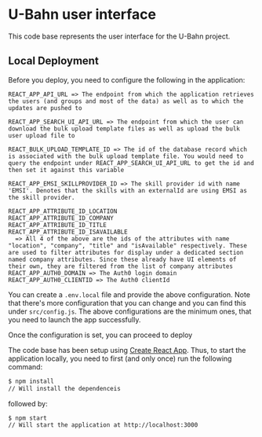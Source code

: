 # U-Bahn user interface

This code base represents the user interface for the U-Bahn project.

## Local Deployment

Before you deploy, you need to configure the following in the application:

```text
REACT_APP_API_URL => The endpoint from which the application retrieves the users (and groups and most of the data) as well as to which the updates are pushed to

REACT_APP_SEARCH_UI_API_URL => The endpoint from which the user can download the bulk upload template files as well as upload the bulk user upload file to

REACT_BULK_UPLOAD_TEMPLATE_ID => The id of the database record which is associated with the bulk upload template file. You would need to query the endpoint under REACT_APP_SEARCH_UI_API_URL to get the id and then set it against this variable

REACT_APP_EMSI_SKILLPROVIDER_ID => The skill provider id with name 'EMSI'. Denotes that the skills with an externalId are using EMSI as the skill provider.

REACT_APP_ATTRIBUTE_ID_LOCATION
REACT_APP_ATTRIBUTE_ID_COMPANY
REACT_APP_ATTRIBUTE_ID_TITLE
REACT_APP_ATTRIBUTE_ID_ISAVAILABLE
  => All 4 of the above are the ids of the attributes with name "location", "company", "title" and "isAvailable" respectively. These are used to filter attributes for display under a dedicated section named company attributes. Since these already have UI elements of their own, they are filtered from the list of company attributes
REACT_APP_AUTH0_DOMAIN => The Auth0 login domain
REACT_APP_AUTH0_CLIENTID => The Auth0 clientId
```

You can create a `.env.local` file and provide the above configuration. Note that there's more configuration that you can change and you can find this under `src/config.js`. The above configurations are the minimum ones, that you need to launch the app successfully.

Once the configuration is set, you can proceed to deploy

The code base has been setup using [Create React App](https://github.com/facebook/create-react-app). Thus, to start the application locally, you need to first (and only once) run the following command:

```bash
$ npm install
// Will install the dependenceis
```

followed by:

```bash
$ npm start
// Will start the application at http://localhost:3000
```
